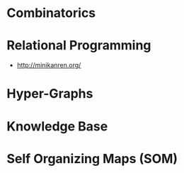 


# Combinatorics

# Relational Programming 
- http://minikanren.org/

# Hyper-Graphs


# Knowledge Base


# Self Organizing Maps (SOM)


